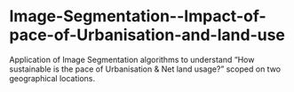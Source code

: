 # Image-Segmentation--Impact-of-pace-of-Urbanisation-and-land-use
Application of Image Segmentation algorithms to understand “How sustainable is the pace of Urbanisation &amp; Net land usage?” scoped on two geographical locations.
